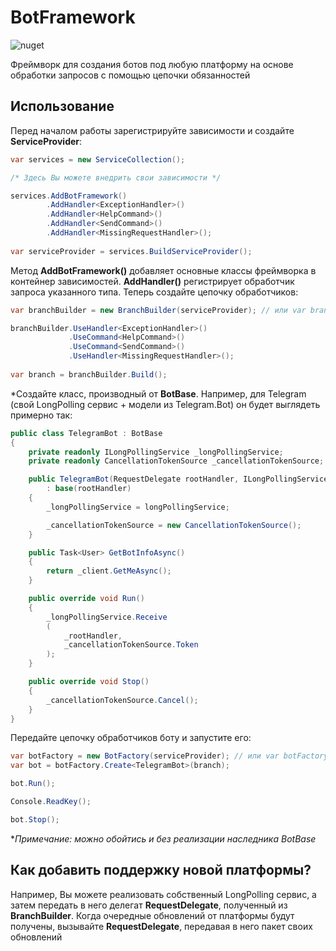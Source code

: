 # BotFramework
![nuget](https://img.shields.io/nuget/dt/BotFramework.NET?label=nuget)

Фреймворк для создания ботов под любую платформу на основе обработки запросов с помощью цепочки обязанностей

## Использование
Перед началом работы зарегистрируйте зависимости и создайте **ServiceProvider**:
```csharp
var services = new ServiceCollection();

/* Здесь Вы можете внедрить свои зависимости */

services.AddBotFramework()
        .AddHandler<ExceptionHandler>()
        .AddHandler<HelpCommand>()
        .AddHandler<SendCommand>()
        .AddHandler<MissingRequestHandler>();
       
var serviceProvider = services.BuildServiceProvider();
```
Метод **AddBotFramework()** добавляет основные классы фреймворка в контейнер зависимостей. **AddHandler()** регистрирует обработчик запроса указанного типа.
Теперь создайте цепочку обработчиков:
```csharp
var branchBuilder = new BranchBuilder(serviceProvider); // или var branchBuilder = serviceProvider.GetRequiredService<IBranchBuilder>();

branchBuilder.UseHandler<ExceptionHandler>()
             .UseCommand<HelpCommand>()
             .UseCommand<SendCommand>()
             .UseHandler<MissingRequestHandler>();
             
var branch = branchBuilder.Build();
```
*Создайте класс, производный от **BotBase**. Например, для Telegram (свой LongPolling сервис + модели из Telegram.Bot) он будет выглядеть примерно так:
```csharp
public class TelegramBot : BotBase
{
    private readonly ILongPollingService _longPollingService;
    private readonly CancellationTokenSource _cancellationTokenSource;

    public TelegramBot(RequestDelegate rootHandler, ILongPollingService longPollingService) 
        : base(rootHandler)
    {
        _longPollingService = longPollingService;

        _cancellationTokenSource = new CancellationTokenSource();
    }

    public Task<User> GetBotInfoAsync()
    {
        return _client.GetMeAsync();
    }

    public override void Run()
    {
        _longPollingService.Receive
        (
            _rootHandler,
            _cancellationTokenSource.Token
        );
    }

    public override void Stop()
    {
        _cancellationTokenSource.Cancel();
    }
}
```
Передайте цепочку обработчиков боту и запустите его:
```csharp
var botFactory = new BotFactory(serviceProvider); // или var botFactory = serviceProvider.GetRequiredService<IBotFactory>();
var bot = botFactory.Create<TelegramBot>(branch);

bot.Run();

Console.ReadKey();

bot.Stop();
```
**Примечание: можно обойтись и без реализации наследника BotBase*

## Как добавить поддержку новой платформы?
Например, Вы можете реализовать собственный LongPolling сервис, а затем передать в него делегат **RequestDelegate**, полученный из **BranchBuilder**. Когда очередные обновлений от платформы будут получены, вызывайте **RequestDelegate**, передавая в него пакет своих обновлений
